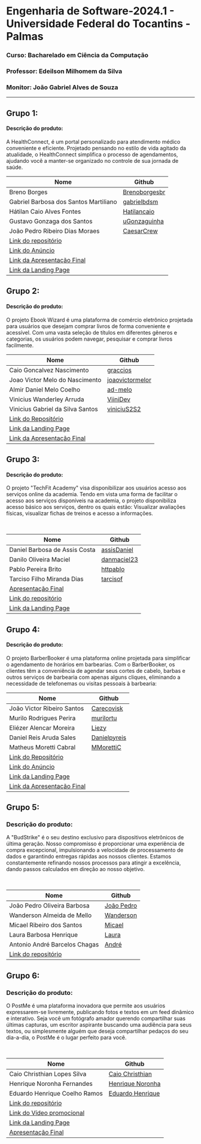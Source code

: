 # Engenharia de Software-2024.1 - Universidade Federal do Tocantins - Palmas
### Curso: Bacharelado em Ciência da Computação
### Professor: Edeilson Milhomem da Silva
### Monitor: João Gabriel Alves de Souza

---

## Grupo 1:

#### Descrição do produto:
A HealthConnect, é um portal personalizado para atendimento médico conveniente e eficiente. Projetado pensando no estilo de vida agitado da atualidade, o HealthConnect simplifica o processo de agendamentos, ajudando você a manter-se organizado no controle de sua jornada de saúde.
<br>

| Nome                                                                                | Github                                            |
|-------------------------------------------------------------------------------------|---------------------------------------------------|
| Breno Borges                                                                        | [Brenoborgesbr](https://github.com/Brenoborgesbr) |
| Gabriel Barbosa dos Santos Martiliano                                               | [gabrielbdsm](https://github.com/gabrielbdsm)     |
| Hátilan Caio Alves Fontes                                                           | [Hatilancaio](https://github.com/Hatilancaio)     |
| Gustavo Gonzaga  dos Santos                                                         | [uGonzaguinha](https://github.com/uGonzaguinha)   |
| João Pedro Ribeiro Dias Moraes                                                      | [CaesarCrew](https://github.com/CaesarCrew)       |
| [Link do repositório](https://github.com/CaesarCrew/Eng_Soft-Grupo1) |
| [Link do Anúncio](https://youtu.be/KLNgHpV8U4M)
| [Link da Apresentação Final](https://www.canva.com/design/DAGJiVc1y1o/0kGO4WlvO5p10yqCn1OaxQ/edit?utm_content=DAGJiVc1y1o&utm_campaign=designshare&utm_medium=link2&utm_source=sharebutton)|
| [Link da Landing Page](https://gabrielbdsm.github.io/HealthConnect/)|

## Grupo 2:

#### Descrição do produto:
O projeto Ebook Wizard é uma plataforma de comércio eletrônico projetada para usuários que desejam comprar livros de forma conveniente e acessível. Com uma vasta seleção de títulos em diferentes gêneros e categorias, os usuários podem navegar, pesquisar e comprar livros facilmente.
<br>

| Nome                                                                                | Github                                        |
|-------------------------------------------------------------------------------------|-----------------------------------------------|
| Caio Goncalvez Nascimento                                                    | [graccios](https://github.com/graccius) |
| Joao Victor Melo do Nascimento                                                             | [joaovictormelor](https://github.com/joaovictormelor) |
| Almir Daniel Melo Coelho                                                                | [ad-melo](https://github.com/ad-melo)       |
| Vinicius Wanderley Arruda                                                          | [ViiniDev](https://github.com/ViiniDev)       |
| Vinicius Gabriel da Silva Santos                                                          | [viniciuS2S2](https://github.com/viniciuS2S2)       |
| [Link do Repositório](https://github.com/ViiniDev/E_Book_Wizard) |                                               |            
| [Link da Landing Page](https://viinidev.github.io/E_Book_Wizard/) |                                               |            
| [Link da Apresentação Final](./Apresentações/Grupo%202/apresentacao.pdf) |                                               |            
## Grupo 3:

#### Descrição do produto:
O projeto "TechFit Academy" visa disponibilizar aos usuários acesso aos serviços online da academia. Tendo em vista uma forma de facilitar o acesso aos serviços disponíveis na academia, o projeto disponibiliza acesso básico aos serviços, dentro os quais estão: Visualizar avaliações físicas, visualizar fichas de treinos e acesso a informações.

<br>

| Nome                                                                                                     | Github                                        |
|----------------------------------------------------------------------------------------------------------|-----------------------------------------------|
| Daniel Barbosa de Assis Costa                                                                            | [assisDaniel](https://github.com/assisDaniel) |
| Danilo Oliveira Maciel                                                                                   | [danmaciel23](https://github.com/danmaciel23) |
| Pablo Pereira Brito                                                                                      | [httpablo](https://github.com/httpablo)       |
| Tarciso Filho Miranda Dias                                                                               | [tarcisof](https://github.com/tarcisof)       |
| [Apresentação Final](Apresenta%C3%A7%C3%B5es/Grupo%203/TechFit%20-%20Apresenta%C3%A7%C3%A3o%20Final.pdf) |                                               |
| [Link do repositório](https://github.com/assisDaniel/ES-2024_1-TechFit-Academy.git)                      |                                               |
| [Link da Landing Page](https://httpablo.github.io/landing-page-techFit/)                                                                                 |                                               |

## Grupo 4:

#### Descrição do produto:
O projeto BarberBooker é uma plataforma online projetada para simplificar o agendamento de horários em barbearias. Com o BarberBooker, os clientes têm a conveniência de agendar seus cortes de cabelo, barbas e outros serviços de barbearia com apenas alguns cliques, eliminando a necessidade de telefonemas ou visitas pessoais à barbearia:
<br>

| Nome                                                                                | Github                                        |
|-------------------------------------------------------------------------------------|-----------------------------------------------|
| João Victor Ribeiro Santos                                                          | [Carecovisk](https://github.com/Carecovisk)   |
| Murilo Rodrigues Perira                                                             | [murilortu](https://github.com/murilortu)     |
| Eliézer Alencar Moreira                                                             | [Liezy](https://github.com/Liezy)             |
| Daniel Reis Aruda Sales                                                             | [Danielpyreis](https://github.com/Danielpyreis)|
| Matheus Moretti Cabral                                                              | [MMorettiC](https://github.com/MMorettiC)     |
| [Link do Repositório](https://github.com/murilortu/BarberBooker.git) |   
| [Link do Anúncio](https://www.youtube.com/watch?v=HsIrkEjguDg)     |
| [Link da Landing Page](https://liezy.github.io/barberbooker-landingpage/)
| [Link da Apresentação Final](https://prezi.com/view/exbzM12cF34DoKne34OV/)|  



## Grupo 5:

### Descrição do produto:
A "BudStrike" é o seu destino exclusivo para dispositivos eletrônicos de última geração. Nosso compromisso é proporcionar uma experiência de compra excepcional, impulsionando a velocidade de processamento de dados e garantindo entregas rápidas aos nossos clientes. Estamos constantemente refinando nossos processos para atingir a excelência, dando passos calculados em direção ao nosso objetivo.

<br>

|Nome|Github|
|---|---|
|João Pedro Oliveira Barbosa|[João Pedro](https://github.com/Iohanan-Cephas)|
|Wanderson Almeida de Mello|[Wanderson](https://github.com/sadMello)|
|Micael Ribeiro dos Santos|[Micael](https://github.com/messiribeiro)|
|Laura Barbosa Henrique|[Laura](https://github.com/tinywin)|
|Antonio André Barcelos Chagas|[André](https://github.com//andrebarceloschagas)|
[Link do repositório](https://github.com/Iohanan-Cephas/bud-strike-eng-soft-2024-1)|


## Grupo 6:

### Descrição do produto:
O PostMe é uma plataforma inovadora que permite aos usuários expressarem-se livremente, publicando fotos e textos em um feed dinâmico e interativo. Seja você um fotógrafo amador querendo compartilhar suas últimas capturas, um escritor aspirante buscando uma audiência para seus textos, ou simplesmente alguém que deseja compartilhar pedaços do seu dia-a-dia, o PostMe é o lugar perfeito para você.

<br>

|Nome|Github|
|---|---|
|Caio Christhian Lopes Silva|[Caio Christhian](https://github.com/CaioChristhian)|
|Henrique Noronha Fernandes|[Henrique Noronha](https://github.com/henrique-noronha)|
|Eduardo Henrique Coelho Ramos|[Eduardo Henrique](https://github.com/KiwiProgamador)|
|[Link do repositório](https://github.com/CaioChristhian/ES-2024_1-PostMe)|
|[Link do Vídeo promocional](https://youtube.com/shorts/Tm119kF0Wig?feature=share)|
|[Link da Landing Page](https://caiochristhian.github.io/LandinPagePostMe/)|
|[Apresentação Final](./Apresentações/Grupo%206/Post%20Me%20-%20Apresentação%20Final%20.pdf)|
